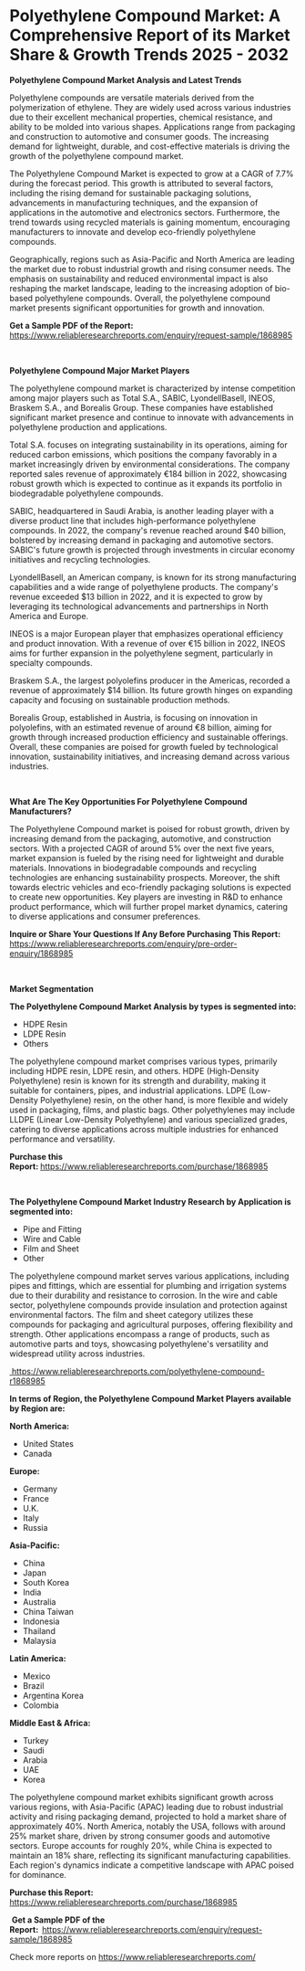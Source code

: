 <p><h1>Polyethylene Compound Market: A Comprehensive Report of its Market Share & Growth Trends 2025 - 2032</h1></p><p><strong>Polyethylene Compound Market Analysis and Latest Trends</strong></p>
<p><p>Polyethylene compounds are versatile materials derived from the polymerization of ethylene. They are widely used across various industries due to their excellent mechanical properties, chemical resistance, and ability to be molded into various shapes. Applications range from packaging and construction to automotive and consumer goods. The increasing demand for lightweight, durable, and cost-effective materials is driving the growth of the polyethylene compound market.</p><p>The Polyethylene Compound Market is expected to grow at a CAGR of 7.7% during the forecast period. This growth is attributed to several factors, including the rising demand for sustainable packaging solutions, advancements in manufacturing techniques, and the expansion of applications in the automotive and electronics sectors. Furthermore, the trend towards using recycled materials is gaining momentum, encouraging manufacturers to innovate and develop eco-friendly polyethylene compounds.</p><p>Geographically, regions such as Asia-Pacific and North America are leading the market due to robust industrial growth and rising consumer needs. The emphasis on sustainability and reduced environmental impact is also reshaping the market landscape, leading to the increasing adoption of bio-based polyethylene compounds. Overall, the polyethylene compound market presents significant opportunities for growth and innovation.</p></p>
<p><strong>Get a Sample PDF of the Report:&nbsp;</strong> <a href="https://www.reliableresearchreports.com/enquiry/request-sample/1868985?utm_campaign=2657&utm_medium=2&utm_source=Github&utm_content=ia&utm_term=31032025&utm_id=polyethylene-compound">https://www.reliableresearchreports.com/enquiry/request-sample/1868985</a></p>
<p>&nbsp;</p>
<p><strong>Polyethylene Compound Major Market Players</strong></p>
<p><p>The polyethylene compound market is characterized by intense competition among major players such as Total S.A., SABIC, LyondellBasell, INEOS, Braskem S.A., and Borealis Group. These companies have established significant market presence and continue to innovate with advancements in polyethylene production and applications.</p><p>Total S.A. focuses on integrating sustainability in its operations, aiming for reduced carbon emissions, which positions the company favorably in a market increasingly driven by environmental considerations. The company reported sales revenue of approximately €184 billion in 2022, showcasing robust growth which is expected to continue as it expands its portfolio in biodegradable polyethylene compounds.</p><p>SABIC, headquartered in Saudi Arabia, is another leading player with a diverse product line that includes high-performance polyethylene compounds. In 2022, the company's revenue reached around $40 billion, bolstered by increasing demand in packaging and automotive sectors. SABIC's future growth is projected through investments in circular economy initiatives and recycling technologies.</p><p>LyondellBasell, an American company, is known for its strong manufacturing capabilities and a wide range of polyethylene products. The company's revenue exceeded $13 billion in 2022, and it is expected to grow by leveraging its technological advancements and partnerships in North America and Europe.</p><p>INEOS is a major European player that emphasizes operational efficiency and product innovation. With a revenue of over €15 billion in 2022, INEOS aims for further expansion in the polyethylene segment, particularly in specialty compounds.</p><p>Braskem S.A., the largest polyolefins producer in the Americas, recorded a revenue of approximately $14 billion. Its future growth hinges on expanding capacity and focusing on sustainable production methods.</p><p>Borealis Group, established in Austria, is focusing on innovation in polyolefins, with an estimated revenue of around €8 billion, aiming for growth through increased production efficiency and sustainable offerings. Overall, these companies are poised for growth fueled by technological innovation, sustainability initiatives, and increasing demand across various industries.</p></p>
<p>&nbsp;</p>
<p><strong>What Are The Key Opportunities For Polyethylene Compound Manufacturers?</strong></p>
<p><p>The Polyethylene Compound market is poised for robust growth, driven by increasing demand from the packaging, automotive, and construction sectors. With a projected CAGR of around 5% over the next five years, market expansion is fueled by the rising need for lightweight and durable materials. Innovations in biodegradable compounds and recycling technologies are enhancing sustainability prospects. Moreover, the shift towards electric vehicles and eco-friendly packaging solutions is expected to create new opportunities. Key players are investing in R&D to enhance product performance, which will further propel market dynamics, catering to diverse applications and consumer preferences.</p></p>
<p><strong>Inquire or Share Your Questions If Any Before Purchasing This Report:</strong> <a href="https://www.reliableresearchreports.com/enquiry/pre-order-enquiry/1868985?utm_campaign=2657&utm_medium=2&utm_source=Github&utm_content=ia&utm_term=31032025&utm_id=polyethylene-compound">https://www.reliableresearchreports.com/enquiry/pre-order-enquiry/1868985</a></p>
<p>&nbsp;</p>
<p><strong>Market Segmentation</strong></p>
<p><strong>The Polyethylene Compound Market Analysis by types is segmented into:</strong></p>
<p><ul><li>HDPE Resin</li><li>LDPE Resin</li><li>Others </li></ul></p>
<p><p>The polyethylene compound market comprises various types, primarily including HDPE resin, LDPE resin, and others. HDPE (High-Density Polyethylene) resin is known for its strength and durability, making it suitable for containers, pipes, and industrial applications. LDPE (Low-Density Polyethylene) resin, on the other hand, is more flexible and widely used in packaging, films, and plastic bags. Other polyethylenes may include LLDPE (Linear Low-Density Polyethylene) and various specialized grades, catering to diverse applications across multiple industries for enhanced performance and versatility.</p></p>
<p><strong>Purchase this Report:&nbsp;</strong><a href="https://www.reliableresearchreports.com/purchase/1868985?utm_campaign=2657&utm_medium=2&utm_source=Github&utm_content=ia&utm_term=31032025&utm_id=polyethylene-compound">https://www.reliableresearchreports.com/purchase/1868985</a></p>
<p>&nbsp;</p>
<p><strong>The Polyethylene Compound Market Industry Research by Application is segmented into:</strong></p>
<p><ul><li>Pipe and Fitting</li><li>Wire and Cable</li><li>Film and Sheet</li><li>Other</li></ul></p>
<p><p>The polyethylene compound market serves various applications, including pipes and fittings, which are essential for plumbing and irrigation systems due to their durability and resistance to corrosion. In the wire and cable sector, polyethylene compounds provide insulation and protection against environmental factors. The film and sheet category utilizes these compounds for packaging and agricultural purposes, offering flexibility and strength. Other applications encompass a range of products, such as automotive parts and toys, showcasing polyethylene's versatility and widespread utility across industries.</p></p>
<p><a href="https://www.reliableresearchreports.com/polyethylene-compound-r1868985?utm_campaign=2657&utm_medium=2&utm_source=Github&utm_content=ia&utm_term=31032025&utm_id=polyethylene-compound">&nbsp;https://www.reliableresearchreports.com/polyethylene-compound-r1868985</a></p>
<p><strong>In terms of Region, the Polyethylene Compound Market Players available by Region are:</strong></p>
<p>
    <p> <strong> North America: </strong>
        <ul>
            <li>United States</li>
            <li>Canada</li>
        </ul>
        </p> 
    <p> <strong> Europe: </strong>
        <ul>
            <li>Germany</li>
            <li>France</li>
            <li>U.K.</li>
            <li>Italy</li>
            <li>Russia</li>
        </ul>
        </p> 
    <p> <strong> Asia-Pacific: </strong>
        <ul>
            <li>China</li>
            <li>Japan</li>
            <li>South Korea</li>
            <li>India</li>
            <li>Australia</li>
            <li>China Taiwan</li>
            <li>Indonesia</li>
            <li>Thailand</li>
            <li>Malaysia</li>
        </ul>
        </p> 
    <p> <strong> Latin America: </strong>
        <ul>
            <li>Mexico</li>
            <li>Brazil</li>
            <li>Argentina Korea</li>
            <li>Colombia</li>
        </ul>
        </p> 
    <p> <strong> Middle East & Africa: </strong>
        <ul>
            <li>Turkey</li>
            <li>Saudi</li>
            <li>Arabia</li>
            <li>UAE</li>
            <li>Korea</li>
        </ul>
    </p>
    </p>
<p><p>The polyethylene compound market exhibits significant growth across various regions, with Asia-Pacific (APAC) leading due to robust industrial activity and rising packaging demand, projected to hold a market share of approximately 40%. North America, notably the USA, follows with around 25% market share, driven by strong consumer goods and automotive sectors. Europe accounts for roughly 20%, while China is expected to maintain an 18% share, reflecting its significant manufacturing capabilities. Each region's dynamics indicate a competitive landscape with APAC poised for dominance.</p></p>
<p><strong>Purchase this Report: </strong><a href="https://www.reliableresearchreports.com/purchase/1868985?utm_campaign=2657&utm_medium=2&utm_source=Github&utm_content=ia&utm_term=31032025&utm_id=polyethylene-compound">https://www.reliableresearchreports.com/purchase/1868985</a></p>
<p>&nbsp;<strong>Get a Sample PDF of the Report:&nbsp;&nbsp;</strong><a href="https://www.reliableresearchreports.com/enquiry/request-sample/1868985?utm_campaign=2657&utm_medium=2&utm_source=Github&utm_content=ia&utm_term=31032025&utm_id=polyethylene-compound">https://www.reliableresearchreports.com/enquiry/request-sample/1868985</a></p>
<p><strong></strong></p>
<p>Check more reports on <a href="https://www.reliableresearchreports.com/?utm_campaign=2657&utm_medium=2&utm_source=Github&utm_content=ia&utm_term=31032025&utm_id=polyethylene-compound">https://www.reliableresearchreports.com/</a></p>
